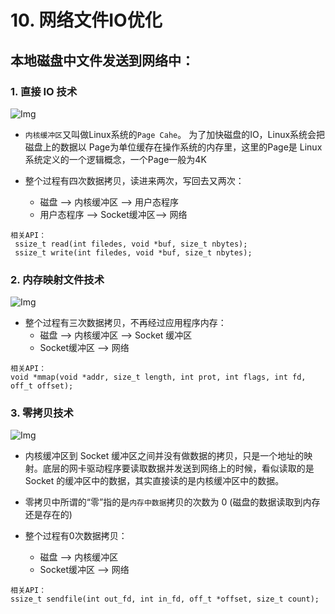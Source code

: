 # 10. 网络文件IO优化
## 本地磁盘中文件发送到网络中：

### 1. 直接 IO 技术
![Img](https://raw.staticdn.net/Navyum/imgbed/pic/IMG/92fdae49b711f79a0d55ddc156359115.png)

* `内核缓冲区`又叫做Linux系统的`Page Cahe`。
为了加快磁盘的IO，Linux系统会把磁盘上的数据以 Page为单位缓存在操作系统的内存里，这里的Page是 Linux 系统定义的一个逻辑概念，一个Page一般为4K

* 整个过程有四次数据拷贝，读进来两次，写回去又两次：
    * 磁盘 --> 内核缓冲区 --> 用户态程序
    * 用户态程序 --> Socket缓冲区--> 网络

```
相关API：
 ssize_t read(int filedes, void *buf, size_t nbytes);
 ssize_t write(int filedes, void *buf, size_t nbytes);
 ```

 ### 2. 内存映射文件技术
 ![Img](https://raw.staticdn.net/Navyum/imgbed/pic/IMG/dd04c853e0c9e34da3e806fe556b7de1.png)

* 整个过程有三次数据拷贝，不再经过应用程序内存：
    * 磁盘 --> 内核缓冲区 --> Socket 缓冲区
    * Socket缓冲区 --> 网络


```
相关API：
void *mmap(void *addr, size_t length, int prot, int flags, int fd, off_t offset);
```

### 3. 零拷贝技术
![Img](https://raw.staticdn.net/Navyum/imgbed/pic/IMG/eced5c9def9074b0823674bb5a540a22.png)

* 内核缓冲区到 Socket 缓冲区之间并没有做数据的拷贝，只是一个地址的映射。底层的网卡驱动程序要读取数据并发送到网络上的时候，看似读取的是 Socket 的缓冲区中的数据，其实直接读的是内核缓冲区中的数据。

* 零拷贝中所谓的“零”指的是`内存中数据`拷贝的次数为 0 (磁盘的数据读取到内存还是存在的)
* 整个过程有0次数据拷贝：
    * 磁盘 --> 内核缓冲区
    * Socket缓冲区 --> 网络


```
相关API：
ssize_t sendfile(int out_fd, int in_fd, off_t *offset, size_t count);
```